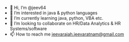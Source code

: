 - 👋 Hi, I’m @jeev64
- 👀 I’m interested in java & python languages
- 🌱 I’m currently learning java, python, VBA etc.
- 💞️ I’m looking to collaborate on HR/Data Analytics & HR Systems/software
- 📫 How to reach me jeevarajah.jeevaratnam@gmail.com

<!---
jeev64/jeev64 is a ✨ special ✨ repository because its `README.md` (this file) appears on your GitHub profile.
You can click the Preview link to take a look at your changes.
--->

